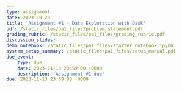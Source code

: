 ```yaml
---
type: assignment
date: 2023-10-23
title: 'Assignment #1 - Data Exploration with Dask'
pdf: /static_files/pa1_files/problem_statement.pdf
grading_rubric: /static_files/pa1_files/grading_rubric.pdf
discussion_slides: 
demo_notebook: /static_files/pa1_files/starter_notebook.ipynb
system_setup_summary: /static_files/pa1_files/setup_manual.pdf
due_event: 
    type: due
    date: 2023-11-13 23:59:00 +0000
    description: 'Assignment #1 due'
due: 2023-11-13 23:59:00 +0000
---
```

